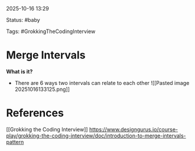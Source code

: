 2025-10-16 13:29

Status: #baby 

Tags: #GrokkingTheCodingInterview 

# Merge Intervals
**What is it?**
- There are 6 ways two intervals can relate to each other
![[Pasted image 20251016133125.png]]





# References
[[Grokking the Coding Interview]]
https://www.designgurus.io/course-play/grokking-the-coding-interview/doc/introduction-to-merge-intervals-pattern